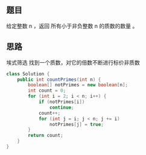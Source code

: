 ## 题目
给定整数 n ，返回 所有小于非负整数 n 的质数的数量 。
## 思路
埃式筛选 找到一个质数，对它的倍数不断进行标价非质数
```java
class Solution {
    public int countPrimes(int n) {
        boolean[] notPrimes = new boolean[n];
        int count = 0;
        for (int i = 2; i < n; i++) {
            if (notPrimes[i])
                continue;
            count++;
            for (int j = i; j < n; j += i)
                notPrimes[j] = true;
        }
        return count;
    }
}
```
